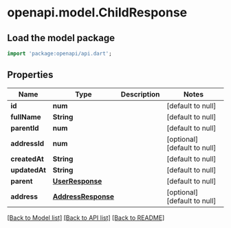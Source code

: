 # openapi.model.ChildResponse

## Load the model package
```dart
import 'package:openapi/api.dart';
```

## Properties
Name | Type | Description | Notes
------------ | ------------- | ------------- | -------------
**id** | **num** |  | [default to null]
**fullName** | **String** |  | [default to null]
**parentId** | **num** |  | [default to null]
**addressId** | **num** |  | [optional] [default to null]
**createdAt** | **String** |  | [default to null]
**updatedAt** | **String** |  | [default to null]
**parent** | [**UserResponse**](UserResponse.md) |  | [default to null]
**address** | [**AddressResponse**](AddressResponse.md) |  | [optional] [default to null]

[[Back to Model list]](../README.md#documentation-for-models) [[Back to API list]](../README.md#documentation-for-api-endpoints) [[Back to README]](../README.md)


